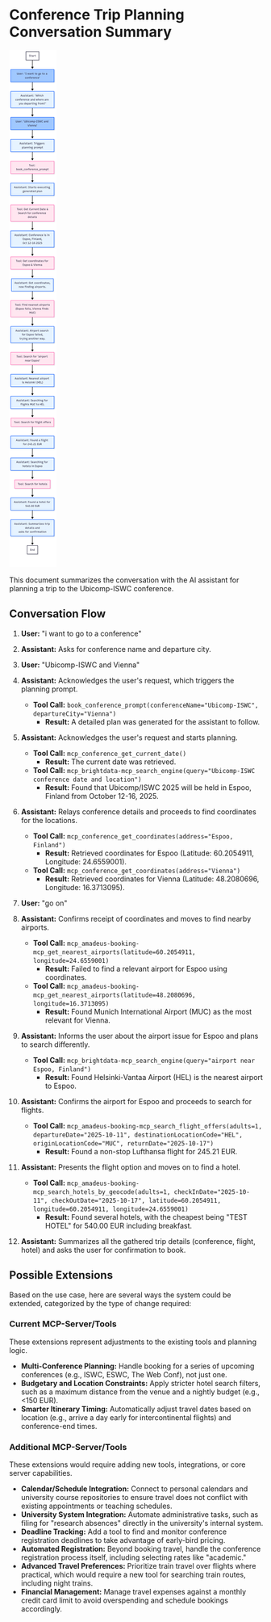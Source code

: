 # Conference Trip Planning Conversation Summary

![Use Case](resources\McpUseCase.png)

This document summarizes the conversation with the AI assistant for planning a trip to the Ubicomp-ISWC conference.

## Conversation Flow

1.  **User:** "i want to go to a conference"
2.  **Assistant:** Asks for conference name and departure city.
3.  **User:** "Ubicomp-ISWC and Vienna"
4.  **Assistant:** Acknowledges the user's request, which triggers the planning prompt.

    *   **Tool Call:** `book_conference_prompt(conferenceName="Ubicomp-ISWC", departureCity="Vienna")`
        *   **Result:** A detailed plan was generated for the assistant to follow.
5.  **Assistant:** Acknowledges the user's request and starts planning.

    *   **Tool Call:** `mcp_conference_get_current_date()`
        *   **Result:** The current date was retrieved.
    *   **Tool Call:** `mcp_brightdata-mcp_search_engine(query="Ubicomp-ISWC conference date and location")`
        *   **Result:** Found that Ubicomp/ISWC 2025 will be held in Espoo, Finland from October 12-16, 2025.

6.  **Assistant:** Relays conference details and proceeds to find coordinates for the locations.

    *   **Tool Call:** `mcp_conference_get_coordinates(address="Espoo, Finland")`
        *   **Result:** Retrieved coordinates for Espoo (Latitude: 60.2054911, Longitude: 24.6559001).
    *   **Tool Call:** `mcp_conference_get_coordinates(address="Vienna")`
        *   **Result:** Retrieved coordinates for Vienna (Latitude: 48.2080696, Longitude: 16.3713095).

7.  **User:** "go on"
8.  **Assistant:** Confirms receipt of coordinates and moves to find nearby airports.

    *   **Tool Call:** `mcp_amadeus-booking-mcp_get_nearest_airports(latitude=60.2054911, longitude=24.6559001)`
        *   **Result:** Failed to find a relevant airport for Espoo using coordinates.
    *   **Tool Call:** `mcp_amadeus-booking-mcp_get_nearest_airports(latitude=48.2080696, longitude=16.3713095)`
        *   **Result:** Found Munich International Airport (MUC) as the most relevant for Vienna.

9.  **Assistant:** Informs the user about the airport issue for Espoo and plans to search differently.

    *   **Tool Call:** `mcp_brightdata-mcp_search_engine(query="airport near Espoo, Finland")`
        *   **Result:** Found Helsinki-Vantaa Airport (HEL) is the nearest airport to Espoo.

10. **Assistant:** Confirms the airport for Espoo and proceeds to search for flights.

    *   **Tool Call:** `mcp_amadeus-booking-mcp_search_flight_offers(adults=1, departureDate="2025-10-11", destinationLocationCode="HEL", originLocationCode="MUC", returnDate="2025-10-17")`
        *   **Result:** Found a non-stop Lufthansa flight for 245.21 EUR.

11. **Assistant:** Presents the flight option and moves on to find a hotel.

    *   **Tool Call:** `mcp_amadeus-booking-mcp_search_hotels_by_geocode(adults=1, checkInDate="2025-10-11", checkOutDate="2025-10-17", latitude=60.2054911, longitude=60.2054911, longitude=24.6559001)`
        *   **Result:** Found several hotels, with the cheapest being "TEST HOTEL" for 540.00 EUR including breakfast.

12. **Assistant:** Summarizes all the gathered trip details (conference, flight, hotel) and asks the user for confirmation to book.

## Possible Extensions

Based on the use case, here are several ways the system could be extended, categorized by the type of change required:

### Current MCP-Server/Tools
These extensions represent adjustments to the existing tools and planning logic.

*   **Multi-Conference Planning:** Handle booking for a series of upcoming conferences (e.g., ISWC, ESWC, The Web Conf), not just one.
*   **Budgetary and Location Constraints:** Apply stricter hotel search filters, such as a maximum distance from the venue and a nightly budget (e.g., <150 EUR).
*   **Smarter Itinerary Timing:** Automatically adjust travel dates based on location (e.g., arrive a day early for intercontinental flights) and conference-end times.

### Additional MCP-Server/Tools
These extensions would require adding new tools, integrations, or core server capabilities.

*   **Calendar/Schedule Integration:** Connect to personal calendars and university course repositories to ensure travel does not conflict with existing appointments or teaching schedules.
*   **University System Integration:** Automate administrative tasks, such as filing for "research absences" directly in the university's internal system.
*   **Deadline Tracking:** Add a tool to find and monitor conference registration deadlines to take advantage of early-bird pricing.
*   **Automated Registration:** Beyond booking travel, handle the conference registration process itself, including selecting rates like "academic."
*   **Advanced Travel Preferences:** Prioritize train travel over flights where practical, which would require a new tool for searching train routes, including night trains.
*   **Financial Management:** Manage travel expenses against a monthly credit card limit to avoid overspending and schedule bookings accordingly.
